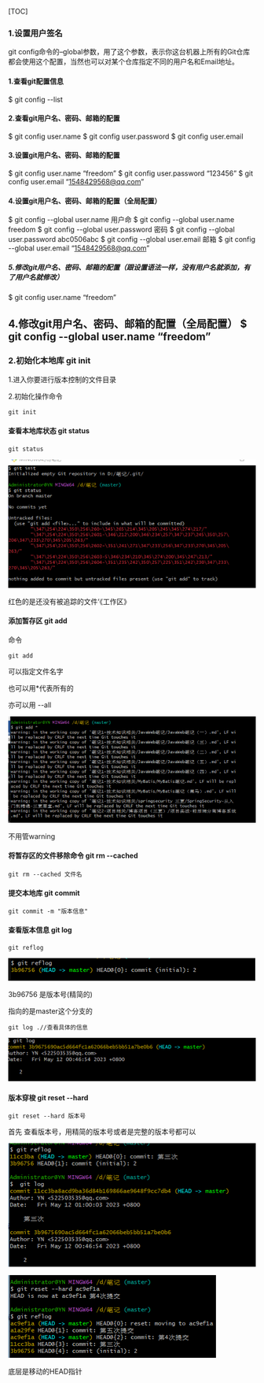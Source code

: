 [TOC]







### 1.设置用户签名

git config命令的–global参数，用了这个参数，表示你这台机器上所有的Git仓库都会使用这个配置，当然也可以对某个仓库指定不同的用户名和Email地址。
#### 1.查看git配置信息
$ git config --list

#### 2.查看git用户名、密码、邮箱的配置
$ git config user.name
$ git config user.password
$ git config user.email

#### 3.设置git用户名、密码、邮箱的配置
$ git config user.name “freedom”
$ git config user.password “123456”
$ git config user.email “1548429568@qq.com”

#### 4.设置git用户名、密码、邮箱的配置（全局配置）
$ git config --global user.name 用户命
$ git config --global user.name freedom
$ git config --global user.password 密码
$ git config --global user.password abc0506abc
$ git config --global user.email 邮箱
$ git config --global user.email “1548429568@qq.com”

##### 5.修改git用户名、密码、邮箱的配置（跟设置语法一样，没有用户名就添加，有了用户名就修改）
$ git config user.name “freedom”

4.修改git用户名、密码、邮箱的配置（全局配置）
$ git config --global user.name “freedom”
------------------------------------------------


### 2.初始化本地库  git init

1.进入你要进行版本控制的文件目录

2.初始化操作命令

```c
git init
```



#### 查看本地库状态  git status

```
git status
```

![image-20230512003137075](./images/image-20230512003137075.png)

红色的是还没有被追踪的文件‘《工作区》

#### 添加暂存区  git add 

命令

```
git add 
```

可以指定文件名字

也可以用*代表所有的

亦可以用 --all

![image-20230512003648312](./images/image-20230512003648312.png)

不用管warning

#### 将暂存区的文件移除命令 git rm --cached

```
git rm --cached 文件名
```



#### 提交本地库 git commit

```
git commit -m "版本信息"
```



#### 查看版本信息 git log

```
git reflog 
```

![image-20230512005041507](./images/image-20230512005041507.png)

3b96756 是版本号(精简的)

指向的是master这个分支的

```
git log .//查看具体的信息
```

![image-20230512005257043](./images/image-20230512005257043.png)



####  版本穿梭  git reset --hard

```\
git reset --hard 版本号
```



首先 查看版本号，用精简的版本号或者是完整的版本号都可以

![image-20230512095409300](./images/image-20230512095409300.png)



![image-20230512095852877](./images/image-20230512095852877.png)

底层是移动的HEAD指针

